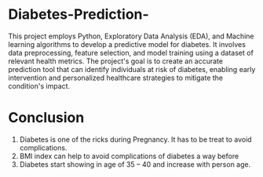 # Diabetes-Prediction-
This project employs Python, Exploratory Data Analysis (EDA), and Machine learning algorithms to develop a predictive model for diabetes. It involves data preprocessing, feature selection, and model training using a dataset of relevant health metrics. The project's goal is to create an accurate prediction tool that can identify individuals at risk of diabetes, enabling early intervention and personalized healthcare strategies to mitigate the condition's impact.

# Conclusion
1. Diabetes is one of the ricks during Pregnancy. It has to be treat to avoid complications.
2. BMI index can help to avoid complications of diabetes a way before
3. Diabetes start showing in age of 35 – 40 and increase with person age.
